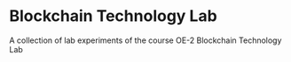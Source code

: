 # Blockchain Technology Lab
A collection of lab experiments of the course OE-2 Blockchain Technology Lab
